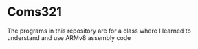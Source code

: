 # Coms321
The programs in this repository are for a class where I learned to understand and use ARMv8 assembly code
